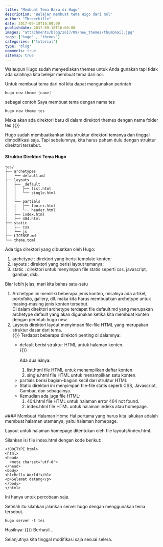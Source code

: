 ```yaml
---
title: "Membuat Tema Baru di Hugo"
description: "Belajar membuat tema Higo dari nol"
author: "Threechilix"
date: 2017-09-18T16:00:00
publishdate: 2017-09-18T16:00:00
images: "attachments/blog/2017/09/new_themes/thumbnail.jpg"
tags: ["hugo" , "themes"]
categories: ["tutorial"]
type: "blog"
comments: true
sitemap: true
---
```

Walaupun Hugo sudah menyediakan themes untuk Anda gunakan tapi tidak ada salahnya kita belejar membuat tema dari nol.

Untuk membuat tema dari nol kita dapat mengunakan perintah
```
hugo new theme [name]
```
sebagai contoh Saya membuat tema dengan nama <kode>tes</kode>
```
hugo new theme tes
```

Maka akan ada direktori baru di dalam direktori <kode>themes</kode> dengan nama folder <kode>tes</kode>
{{<images width="80%" title="new themes" src="/attachments/blog/2017/09/new_themes/1.jpg">}}

Hugo sudah membuatkankan kita struktur direktori temanya dan tinggal dimodifikasi saja. Tapi sebelumnya, kita harus paham dulu dengan struktur direktori tersebut.
#### Struktur Direktori Tema Hugo
```
tes/
├── archetypes
│   └── default.md
├── layouts
│   ├── _default
│   │   ├── list.html
│   │   └── single.html
│   |
│   └── partials
│   |   ├── footer.html
│   |   └── header.html
|   ├── index.html
|   ├── 404.html
├── static
│   ├── css
│   └── js
├── LICENSE.md
└── theme.toml
```

Ada tiga direktori yang dibuatkan oleh Hugo:<ol>
<li><kode>archetype</kode> : direktori yang berisi template konten;</li>
<li><kode>layouts</kode> : direktori yang berisi layout temanya;</li>
<li><kode>static</kode> : direktori untuk menyimpan file statis seperti css, javascript, gambar, dsb.</li>
</ol>

Biar lebih jelas, mari kita bahas satu-satu<ol>
<li><kode>Archetype</kode> ini memiliki beberapa jenis konten, misalnya ada artikel, portofolio, gallery, dll. maka kita harus membuatkan archetype untuk masing-masing jenis konten tersebut.<br />
Di dalam direktori archetype terdapat file default.md yang merupakan archetype default yang akan digunakan ketika kita membuat konten dengan perintah hugo new.
</li>
<li><kode>Layouts</kode> direktori layout menyimpan file-file HTML yang merupakan struktur dasar dari tema.<br />
{{<images width="80%" title="new themes" src="/attachments/blog/2017/09/new_themes/3.jpg">}}
Terdapat beberapa direktori penting di dalamnya:<ul>
<li><kode>default</kode> berisi struktur HTML untuk halaman konten.<br/>
{{<images width="80%" title="new themes" src="/attachments/blog/2017/09/new_themes/2.jpg">}}</li><br/>Ada dua isinya:<ol>
<li>list.html file HTML untuk menampilkan daftar konten.
</li>
<li>single.html file HTML untuk menampilkan satu konten.</li>
</ol>
<li><kode>partials</kode> berisi bagian-bagian kecil dari struktur HTML</li>
</li>
<li><kode>Static</kode> direktori ini menyimpan file-file statis seperti CSS, Javascript, Gambar, dan sebagainya.</li>
<li>Kemudian ada juga file HTML:<ol>
<li><kode>404.html</kode> file HTML untuk halaman error 404 not found.</li>
<li><kode>index.html</kode> file HTML untuk halaman indeks atau homepage.</li>
</ol></li>
</ol>
#### Membuat Halaman Home
Hal pertama yang harus kita lakukan adalah membuat halaman utamanya, yaitu halaman homepage.

Layout untuk halaman homepage ditentukan oleh file <kode>layouts/index.html</kode>.

Silahkan isi file <kode>index.html</kode> dengan kode berikut:
```
<!DOCTYPE html>
<html>
<head>
  <meta charset="utf-8">
</head>
<body>
<h1>Hello World!</h1>
<p>Selamat datang</p>
</body>
</html>
```
Ini hanya untuk percobaan saja.

Setelah itu silahkan jalankan server hugo dengan menggunakan tema tersebut.
```
hugo server -t tes
```
Hasilnya:
{{<images width="80%" title="new themes" src="/attachments/blog/2017/09/new_themes/4.jpg">}}
Berhasil…

Selanjutnya kita tinggal modifikasi saja sesuai selera.
